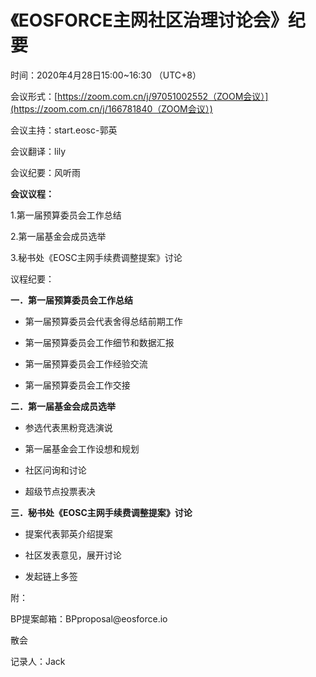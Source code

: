 《EOSFORCE主网社区治理讨论会》纪要 
===================================

时间：2020年4月28日15:00\~16:30 （UTC+8）

会议形式：[https://zoom.com.cn/j/97051002552（ZOOM会议）](https://zoom.com.cn/j/166781840（ZOOM会议）)

会议主持：start.eosc-郭英

会议翻译：lily

会议纪要：风听雨 

**会议议程：**

1.第一届预算委员会工作总结

2.第一届基金会成员选举

3.秘书处《EOSC主网手续费调整提案》讨论

议程纪要：

**一．第一届预算委员会工作总结**

-   第一届预算委员会代表舍得总结前期工作

-   第一届预算委员会工作细节和数据汇报

-   第一届预算委员会工作经验交流

-   第一届预算委员会工作交接

**二．第一届基金会成员选举**

-   参选代表黑粉竞选演说

-   第一届基金会工作设想和规划

-   社区问询和讨论

-   超级节点投票表决

**三．秘书处《EOSC主网手续费调整提案》讨论**

-   提案代表郭英介绍提案

-   社区发表意见，展开讨论

-   发起链上多签

附：

BP提案邮箱：BPproposal\@eosforce.io

散会

记录人：Jack

 
